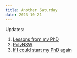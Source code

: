 ```yaml
---
title: Another Saturday
date: 2023-10-21
--- 
```

Updates:
1. [Lessons from my PhD](/phd/conferences/polynsw)
2. [PolyNSW](/phd/conferences/polynsw) 
3. [If I could start my PhD again](/phd/starting-over-a-phd)

